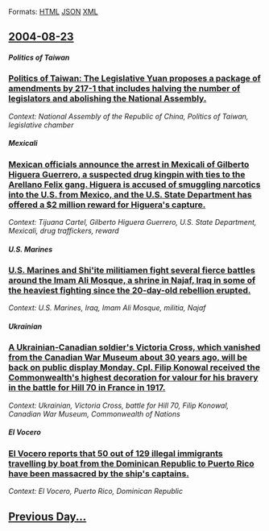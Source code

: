 
Formats: [HTML](2004/08/23/index.html)  [JSON](2004/08/23/index.json)  [XML](2004/08/23/index.xml)  

## [2004-08-23](/news/2004/08/23/index.md)

##### Politics of Taiwan
### [ Politics of Taiwan: The Legislative Yuan proposes a package of amendments by 217-1 that includes halving the number of legislators and abolishing the National Assembly. ](/news/2004/08/23/politics-of-taiwan-the-legislative-yuan-proposes-a-package-of-amendments-by-217a1-that-includes-halving-the-number-of-legislators-and-ab.md)
_Context: National Assembly of the Republic of China, Politics of Taiwan, legislative chamber_

##### Mexicali
### [ Mexican officials announce the arrest in Mexicali of Gilberto Higuera Guerrero, a suspected drug kingpin with ties to the Arellano Felix gang. Higuera is accused of smuggling narcotics into the U.S. from Mexico, and the U.S. State Department has offered a $2 million reward for Higuera's capture. ](/news/2004/08/23/mexican-officials-announce-the-arrest-in-mexicali-of-gilberto-higuera-guerrero-a-suspected-drug-kingpin-with-ties-to-the-arellano-fa-c-lix-g.md)
_Context: Tijuana Cartel, Gilberto Higuera Guerrero, U.S. State Department, Mexicali, drug traffickers, reward_

##### U.S. Marines
### [ U.S. Marines and Shi'ite militiamen fight several fierce battles around the Imam Ali Mosque, a shrine in Najaf, Iraq in some of the heaviest fighting since the 20-day-old rebellion erupted. ](/news/2004/08/23/u-s-marines-and-shi-ite-militiamen-fight-several-fierce-battles-around-the-imam-ali-mosque-a-shrine-in-najaf-iraq-in-some-of-the-heavies.md)
_Context: U.S. Marines, Iraq, Imam Ali Mosque, militia, Najaf_

##### Ukrainian
### [ A Ukrainian-Canadian soldier's Victoria Cross, which vanished from the Canadian War Museum about 30 years ago, will be back on public display Monday. Cpl. Filip Konowal received the Commonwealth's highest decoration for valour for his bravery in the battle for Hill 70 in France in 1917. ](/news/2004/08/23/a-ukrainian-canadian-soldier-s-victoria-cross-which-vanished-from-the-canadian-war-museum-about-30-years-ago-will-be-back-on-public-displ.md)
_Context: Ukrainian, Victoria Cross, battle for Hill 70, Filip Konowal, Canadian War Museum, Commonwealth of Nations_

##### El Vocero
### [ El Vocero reports that 50 out of 129 illegal immigrants travelling by boat from the Dominican Republic to Puerto Rico have been massacred by the ship's captains.](/news/2004/08/23/el-vocero-reports-that-50-out-of-129-illegal-immigrants-travelling-by-boat-from-the-dominican-republic-to-puerto-rico-have-been-massacred-b.md)
_Context: El Vocero, Puerto Rico, Dominican Republic_

## [Previous Day...](/news/2004/08/22/index.md)


